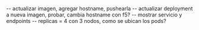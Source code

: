 


-- actualizar imagen, agregar hostname, pushearla
-- actualizar deployment a nueva imagen, probar, cambia hostname con f5?
-- mostrar servicio y endpoints
-- replicas = 4 con 3 nodos, como se ubican los pods?